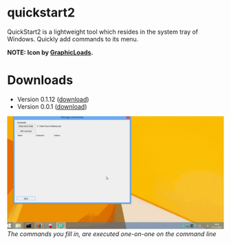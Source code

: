 # quickstart2
QuickStart2 is a lightweight tool which resides in the system tray of Windows. Quickly add commands to its menu.

**NOTE: Icon by [GraphicLoads](http://www.iconarchive.com/show/100-flat-2-icons-by-graphicloads/arrow-next-2-icon.html).**

# Downloads

* Version 0.1.12 ([download](http://duc.gr/qs-0.1.12))
* Version 0.0.1 ([download](http://duc.gr/qs2-001))

![QuickStart2 in action](images/qs2_animated.gif)
*The commands you fill in, are executed one-on-one on the command line*